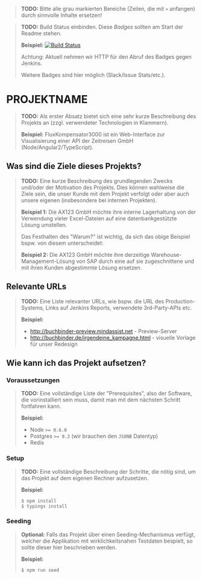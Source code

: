 > **TODO:** Bitte alle grau markierten Bereiche (Zeilen, die mit `>` anfangen) durch sinnvolle Inhalte ersetzen!

> **TODO:** Build Status einbinden. Diese *Badges* sollten am Start der Readme stehen.
>
> **Beispiel:** [![Build Status](http://jenkins.mindassist.net/buildStatus/icon?job=Addict.IoC)](https://jenkins.mindassist.net/job/Addict.IoC)
>
> Achtung: Aktuell nehmen wir HTTP für den Abruf des Badges gegen Jenkins.
>
> Weitere Badges sind hier möglich (Slack/Issue Stats/etc.).

# PROJEKTNAME

> **TODO:** Als erster Absatz bietet sich eine sehr kurze Beschreibung des Projekts an (zzgl. verwendeter Technologien in Klammern).
>
> **Beispiel:** FluxKompensator3000 ist ein Web-Interface zur Visualisierung einer API der Zeitreisen GmbH (Node/Angular2/TypeScript).


## Was sind die Ziele dieses Projekts?

> **TODO:** Eine kurze Beschreibung des grundlegenden Zwecks und/oder der Motivation des Projekts. Dies können wahlweise die Ziele sein, die unser Kunde mit dem Projekt verfolgt oder aber auch unsere eigenen (insbesondere bei internen Projekten).
>
> **Beispiel 1:** Die AX123 GmbH möchte ihre interne Lagerhaltung von der Verwendung vieler Excel-Dateien auf eine datenbankgestützte Lösung umstellen.
>
> Das Festhalten des "Warum?" ist wichtig, da sich das obige Beispiel bspw. von diesem unterscheidet:
>
> **Beispiel 2:** Die AX123 GmbH möchte ihre derzeitige Warehouse-Management-Lösung von SAP durch eine auf sie zugeschnittene und mit ihren Kunden abgestimmte Lösung ersetzen.


## Relevante URLs

> **TODO:** Eine Liste relevanter URLs, wie bspw. die URL des Production-Systems, Links auf Jenkins Reports, verwendete 3rd-Party-APIs etc.
>
> **Beispiel:**
>
> * http://buchbinder-preview.mindassist.net - Preview-Server
> * http://buchbinder.de/irgendeine_kampagne.html - visuelle Vorlage für unser Redesign


## Wie kann ich das Projekt aufsetzen?


### Voraussetzungen

> **TODO:** Eine vollständige Liste der "Prerequisites", also der Software, die vorinstalliert sein muss, damit man mit dem nächsten Schritt fortfahren kann.
>
> **Beispiel:**
>
> * Node `>= 0.6.0`
> * Postgres `>= 9.2` (wir brauchen den `JSONB` Datentyp)
> * Redis


### Setup

> **TODO:** Eine vollständige Beschreibung der Schritte, die nötig sind, um das Projekt auf dem eigenen Rechner aufzusetzen.
>
> **Beispiel:**
>
> ```
> $ npm install
> $ typings install
> ```


### Seeding

> **Optional:** Falls das Projekt über einen Seeding-Mechanismus verfügt, welcher die Applikation mit wirklichkeitsnahen Testdaten bespielt, so sollte dieser hier beschrieben werden.
>
> **Beispiel:**
>
> ```
> $ npm run seed
> ```
